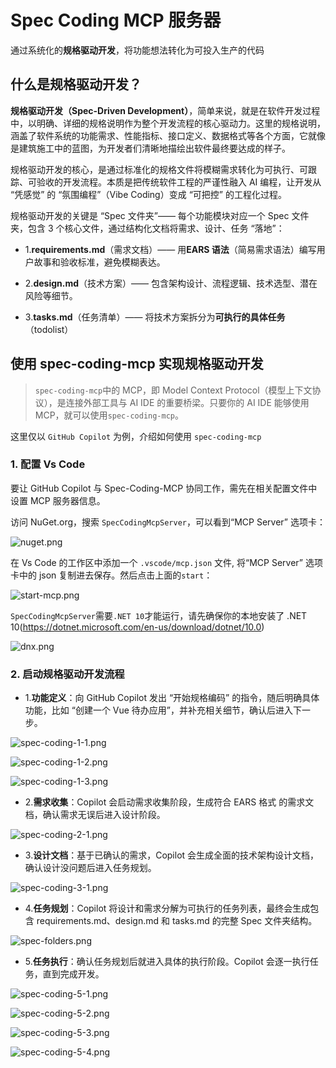 # Spec Coding MCP 服务器

通过系统化的**规格驱动开发**，将功能想法转化为可投入生产的代码

## 什么是规格驱动开发？

**规格驱动开发（Spec-Driven Development）**，简单来说，就是在软件开发过程中，以明确、详细的规格说明作为整个开发流程的核心驱动力。这里的规格说明，涵盖了软件系统的功能需求、性能指标、接口定义、数据格式等各个方面，它就像是建筑施工中的蓝图，为开发者们清晰地描绘出软件最终要达成的样子。

规格驱动开发的核心，是通过标准化的规格文件将模糊需求转化为可执行、可跟踪、可验收的开发流程。本质是把传统软件工程的严谨性融入 AI 编程，让开发从 “凭感觉” 的 “氛围编程”（Vibe Coding）变成 “可把控” 的工程化过程。

规格驱动开发的关键是 “Spec 文件夹”—— 每个功能模块对应一个 Spec 文件夹，包含 3 个核心文件，通过结构化文档将需求、设计、任务 “落地”：
- 1.**requirements.md**（需求文档）—— 用**EARS 语法**（简易需求语法）编写用户故事和验收标准，避免模糊表达。

- 2.**design.md**（技术方案）—— 包含架构设计、流程逻辑、技术选型、潜在风险等细节。

- 3.**tasks.md**（任务清单）—— 将技术方案拆分为**可执行的具体任务**（todolist）

## 使用 spec-coding-mcp 实现规格驱动开发

>`spec-coding-mcp`中的 MCP，即 Model Context Protocol（模型上下文协议），是连接外部工具与 AI IDE 的重要桥梁。只要你的 AI IDE 能够使用 MCP，就可以使用`spec-coding-mcp`。

这里仅以 `GitHub Copilot` 为例，介绍如何使用 `spec-coding-mcp`

###  1. 配置 Vs Code

要让 GitHub Copilot 与 Spec-Coding-MCP 协同工作，需先在相关配置文件中设置 MCP 服务器信息。

访问 NuGet.org，搜索 `SpecCodingMcpServer`，可以看到“MCP Server” 选项卡：

![nuget.png](./docs/images/nuget.png)

在 Vs Code 的工作区中添加一个 `.vscode/mcp.json` 文件, 将“MCP Server” 选项卡中的 json 复制进去保存。然后点击上面的`start`：

![start-mcp.png](./docs/images/start-mcp.png)


`SpecCodingMcpServer`需要`.NET 10`才能运行，请先确保你的本地安装了 .NET 10(https://dotnet.microsoft.com/en-us/download/dotnet/10.0)

![dnx.png](./docs/images/dnx.png)

###  2. 启动规格驱动开发流程

- 1.**功能定义**：向 GitHub Copilot 发出 “开始规格编码” 的指令，随后明确具体功能，比如 “创建一个 Vue 待办应用”，并补充相关细节，确认后进入下一步。

![spec-coding-1-1.png](./docs/images/spec-coding-1-1.png)

![spec-coding-1-2.png](./docs/images/spec-coding-1-2.png)

![spec-coding-1-3.png](./docs/images/spec-coding-1-3.png)

- 2.**需求收集**：Copilot 会启动需求收集阶段，生成符合 EARS 格式 的需求文档，确认需求无误后进入设计阶段。

![spec-coding-2-1.png](./docs/images/spec-coding-2-1.png)

- 3.**设计文档**：基于已确认的需求，Copilot 会生成全面的技术架构设计文档，确认设计没问题后进入任务规划。

![spec-coding-3-1.png](./docs/images/spec-coding-3-1.png)

- 4.**任务规划**：Copilot 将设计和需求分解为可执行的任务列表，最终会生成包含 requirements.md、design.md 和 tasks.md 的完整 Spec 文件夹结构。

![spec-folders.png](./docs/images/spec-folders.png)

- 5.**任务执行**：确认任务规划后就进入具体的执行阶段。Copilot 会逐一执行任务，直到完成开发。

![spec-coding-5-1.png](./docs/images/spec-coding-5-1.png)

![spec-coding-5-2.png](./docs/images/spec-coding-5-2.png)

![spec-coding-5-3.png](./docs/images/spec-coding-5-3.png)

![spec-coding-5-4.png](./docs/images/spec-coding-5-4.png)